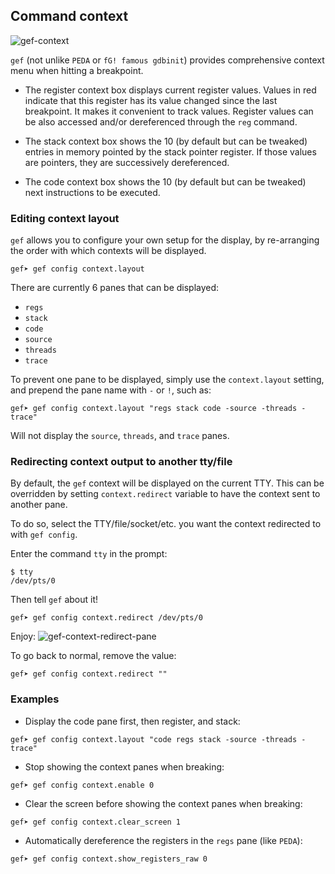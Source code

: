 ## Command context ##


![gef-context](https://i.imgur.com/aZiG8Yb.png)


`gef` (not unlike `PEDA` or `fG! famous gdbinit`) provides comprehensive context
menu when hitting a breakpoint.

* The register context box displays current register values. Values in red
  indicate that this register has its value changed since the last
  breakpoint. It makes it convenient to track values. Register values can be
  also accessed and/or dereferenced through the `reg` command.

* The stack context box shows the 10 (by default but can be tweaked) entries in
  memory pointed by the stack pointer register. If those values are pointers,
  they are successively dereferenced.

* The code context box shows the 10 (by default but can be tweaked) next
  instructions to be executed.


### Editing context layout ###

`gef` allows you to configure your own setup for the display, by re-arranging
the order with which contexts will be displayed.

```
gef➤ gef config context.layout
```

There are currently 6 panes that can be displayed:

   * `regs`
   * `stack`
   * `code`
   * `source`
   * `threads`
   * `trace`

To prevent one pane to be displayed, simply use the `context.layout` setting,
and prepend the pane name with `-` or `!`, such as:

```
gef➤ gef config context.layout "regs stack code -source -threads -trace"
```
Will not display the `source`, `threads`, and `trace` panes.


### Redirecting context output to another tty/file ###

By default, the `gef` context will be displayed on the current TTY. This can be
overridden by setting `context.redirect` variable to have the context sent to
another pane.

To do so, select the TTY/file/socket/etc. you want the context redirected to
with `gef config`.

Enter the command `tty` in the prompt:
```
$ tty
/dev/pts/0
```

Then tell `gef` about it!
```
gef➤ gef config context.redirect /dev/pts/0
```

Enjoy:
![gef-context-redirect-pane](https://i.imgur.com/sWlX37q.png)


To go back to normal, remove the value:
```
gef➤ gef config context.redirect ""
```

### Examples ###

  * Display the code pane first, then register, and stack:
```
gef➤ gef config context.layout "code regs stack -source -threads -trace"
```

  * Stop showing the context panes when breaking:
```
gef➤ gef config context.enable 0
```

  * Clear the screen before showing the context panes when breaking:
```
gef➤ gef config context.clear_screen 1
```

  * Automatically dereference the registers in the `regs` pane (like `PEDA`):
```
gef➤ gef config context.show_registers_raw 0
```
